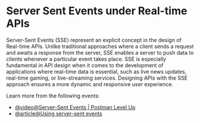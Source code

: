 # Server Sent Events under Real-time APIs

Server-Sent Events (SSE) represent an explicit concept in the design of Real-time APIs. Unlike traditional approaches where a client sends a request and awaits a response from the server, SSE enables a server to push data to clients whenever a particular event takes place. SSE is especially fundamental in API design when it comes to the development of applications where real-time data is essential, such as live news updates, real-time gaming, or live-streaming services. Designing APIs with the SSE approach ensures a more dynamic and responsive user experience.

Learn more from the following events:

- [@video@Server-Sent Events | Postman Level Up](https://www.youtube.com/watch?v=KrE044J8jEQ)
- [@article@Using server-sent events](https://developer.mozilla.org/en-US/docs/Web/API/Server-sent_events/Using_server-sent_events)